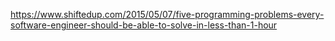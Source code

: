 https://www.shiftedup.com/2015/05/07/five-programming-problems-every-software-engineer-should-be-able-to-solve-in-less-than-1-hour